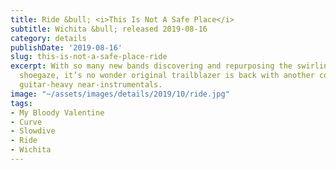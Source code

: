```yaml
---
title: Ride &bull; <i>This Is Not A Safe Place</i>
subtitle: Wichita &bull; released 2019-08-16
category: details
publishDate: '2019-08-16'
slug: this-is-not-a-safe-place-ride
excerpt: With so many new bands discovering and repurposing the swirling sounds of
  shoegaze, it’s no wonder original trailblazer is back with another collection of
  guitar-heavy near-instrumentals.
image: "~/assets/images/details/2019/10/ride.jpg"
tags:
- My Bloody Valentine
- Curve
- Slowdive
- Ride
- Wichita
---
```


